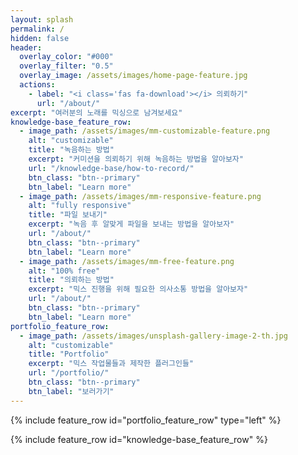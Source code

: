 ```yaml
---
layout: splash
permalink: /
hidden: false
header:
  overlay_color: "#000"
  overlay_filter: "0.5"
  overlay_image: /assets/images/home-page-feature.jpg
  actions:
    - label: "<i class='fas fa-download'></i> 의뢰하기"
      url: "/about/"
excerpt: "여러분의 노래를 믹싱으로 남겨보세요"
knowledge-base_feature_row:
  - image_path: /assets/images/mm-customizable-feature.png
    alt: "customizable"
    title: "녹음하는 방법"
    excerpt: "커미션을 의뢰하기 위해 녹음하는 방법을 알아보자"
    url: "/knowledge-base/how-to-record/"
    btn_class: "btn--primary"
    btn_label: "Learn more"
  - image_path: /assets/images/mm-responsive-feature.png
    alt: "fully responsive"
    title: "파일 보내기"
    excerpt: "녹음 후 알맞게 파일을 보내는 방법을 알아보자"
    url: "/about/"
    btn_class: "btn--primary"
    btn_label: "Learn more"
  - image_path: /assets/images/mm-free-feature.png
    alt: "100% free"
    title: "의뢰하는 방법"
    excerpt: "믹스 진행을 위해 필요한 의사소통 방법을 알아보자"
    url: "/about/"
    btn_class: "btn--primary"
    btn_label: "Learn more" 
portfolio_feature_row:
  - image_path: /assets/images/unsplash-gallery-image-2-th.jpg
    alt: "customizable"
    title: "Portfolio"
    excerpt: "믹스 작업물들과 제작한 플러그인들"
    url: "/portfolio/"
    btn_class: "btn--primary"
    btn_label: "보러가기"
---
```


{% include feature_row id="portfolio_feature_row" type="left" %}

{% include feature_row id="knowledge-base_feature_row" %}

